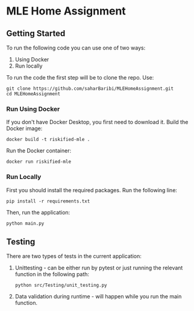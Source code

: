 # MLE Home Assignment

## Getting Started

To run the following code you can use one of two ways:
1. Using Docker
2. Run locally

To run the code the first step will be to clone the repo. Use: 
```
git clone https://github.com/saharBaribi/MLEHomeAssignment.git
cd MLEHomeAssignment
```

### Run Using Docker 
If you don't have Docker Desktop, you first need to download it. 
Build the Docker image: 
```
docker build -t riskified-mle .
```

Run the Docker container: 
```
docker run riskified-mle
```


### Run Locally 
First you should install the required packages. Run the following line: 

``` 
pip install -r requirements.txt
```

Then, run the application: 

```
python main.py
```

## Testing
There are two types of tests in the current application: 
1. Unittesting - can be either run by pytest or just running the relevant function in the following path:
   ```
   python src/Testing/unit_testing.py
   ```
2. Data validation during runtime - will happen while you run the main function. 




 
